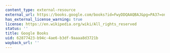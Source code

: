 ```yaml
---
content_type: external-resource
external_url: https://books.google.com/books?id=FwyDDQAAQBAJ&pg=PA37=onepage#v=onepage&q&f=false
has_external_license_warning: true
license: https://en.wikipedia.org/wiki/All_rights_reserved
status: ''
title: Google Books
uid: 62877423-b94c-4ae6-b3df-9aaaa8d3721b
wayback_url: ''
---
```

